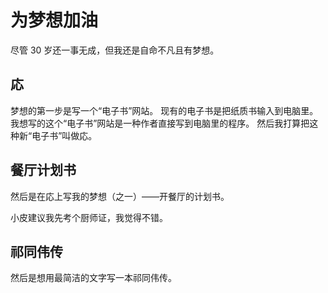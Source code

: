 # 为梦想加油
尽管 30 岁还一事无成，但我还是自命不凡且有梦想。

## 応
梦想的第一步是写一个“电子书”网站。
现有的电子书是把纸质书输入到电脑里。
我想写的这个“电子书”网站是一种作者直接写到电脑里的程序。
然后我打算把这种新“电子书”叫做応。

## 餐厅计划书
然后是在応上写我的梦想（之一）——开餐厅的计划书。

小皮建议我先考个厨师证，我觉得不错。

## 祁同伟传
然后是想用最简洁的文字写一本祁同伟传。
